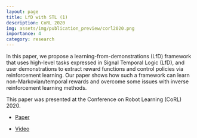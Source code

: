 ```yaml
---
layout: page
title: LfD with STL (1)
description: CoRL 2020
img: assets/img/publication_preview/corl2020.png
importance: 4
category: research
---
```


In this paper, we propose a learning-from-demonstrations (LfD) framework that uses high-level tasks expressed in Signal Temporal Logic (LfD), and user demonstrations to extract reward functions and control policies via reinforcement learning. Our paper shows how such a framework can learn non-Markovian/temporal rewards and overcome some issues with inverse reinforcement learning methods.

This paper was presented at the Conference on Robot Learning (CoRL) 2020.

- [Paper](https://proceedings.mlr.press/v155/puranic21a.html)

- [Video](https://corlconf.github.io/corl2020/paper_498/)
